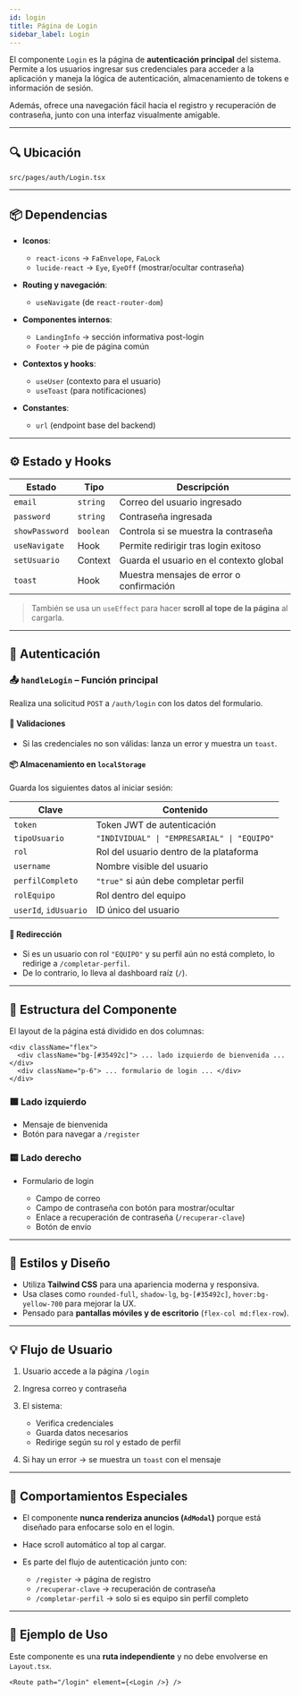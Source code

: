 ```yaml
---
id: login
title: Página de Login
sidebar_label: Login
---
```


El componente `Login` es la página de **autenticación principal** del sistema. Permite a los usuarios ingresar sus credenciales para acceder a la aplicación y maneja la lógica de autenticación, almacenamiento de tokens e información de sesión.

Además, ofrece una navegación fácil hacia el registro y recuperación de contraseña, junto con una interfaz visualmente amigable.

---

## 🔍 Ubicación

`src/pages/auth/Login.tsx`

---

## 📦 Dependencias

* **Iconos**:

  * `react-icons` → `FaEnvelope`, `FaLock`
  * `lucide-react` → `Eye`, `EyeOff` (mostrar/ocultar contraseña)
* **Routing y navegación**:

  * `useNavigate` (de `react-router-dom`)
* **Componentes internos**:

  * `LandingInfo` → sección informativa post-login
  * `Footer` → pie de página común
* **Contextos y hooks**:

  * `useUser` (contexto para el usuario)
  * `useToast` (para notificaciones)
* **Constantes**:

  * `url` (endpoint base del backend)

---

## ⚙️ Estado y Hooks

| Estado         | Tipo      | Descripción                              |
| -------------- | --------- | ---------------------------------------- |
| `email`        | `string`  | Correo del usuario ingresado             |
| `password`     | `string`  | Contraseña ingresada                     |
| `showPassword` | `boolean` | Controla si se muestra la contraseña     |
| `useNavigate`  | Hook      | Permite redirigir tras login exitoso     |
| `setUsuario`   | Context   | Guarda el usuario en el contexto global  |
| `toast`        | Hook      | Muestra mensajes de error o confirmación |

> También se usa un `useEffect` para hacer **scroll al tope de la página** al cargarla.

---

## 🔐 Autenticación

### 📤 `handleLogin` – Función principal

Realiza una solicitud `POST` a `/auth/login` con los datos del formulario.

#### 🧪 Validaciones

* Si las credenciales no son válidas: lanza un error y muestra un `toast`.

#### 📦 Almacenamiento en `localStorage`

Guarda los siguientes datos al iniciar sesión:

| Clave                 | Contenido                                   |
| --------------------- | ------------------------------------------- |
| `token`               | Token JWT de autenticación                  |
| `tipoUsuario`         | `"INDIVIDUAL" \| "EMPRESARIAL" \| "EQUIPO"` |
| `rol`                 | Rol del usuario dentro de la plataforma     |
| `username`            | Nombre visible del usuario                  |
| `perfilCompleto`      | `"true"` si aún debe completar perfil       |
| `rolEquipo`           | Rol dentro del equipo                       |
| `userId`, `idUsuario` | ID único del usuario                        |

#### 🧭 Redirección

* Si es un usuario con rol `"EQUIPO"` y su perfil aún no está completo, lo redirige a `/completar-perfil`.
* De lo contrario, lo lleva al dashboard raíz (`/`).

---

## 🧱 Estructura del Componente

El layout de la página está dividido en dos columnas:

```tsx
<div className="flex">
  <div className="bg-[#35492c]"> ... lado izquierdo de bienvenida ... </div>
  <div className="p-6"> ... formulario de login ... </div>
</div>
```

### 🟩 Lado izquierdo

* Mensaje de bienvenida
* Botón para navegar a `/register`

### 🟨 Lado derecho

* Formulario de login

  * Campo de correo
  * Campo de contraseña con botón para mostrar/ocultar
  * Enlace a recuperación de contraseña (`/recuperar-clave`)
  * Botón de envío

---

## 🎨 Estilos y Diseño

* Utiliza **Tailwind CSS** para una apariencia moderna y responsiva.
* Usa clases como `rounded-full`, `shadow-lg`, `bg-[#35492c]`, `hover:bg-yellow-700` para mejorar la UX.
* Pensado para **pantallas móviles y de escritorio** (`flex-col md:flex-row`).

---

## 💡 Flujo de Usuario

1. Usuario accede a la página `/login`
2. Ingresa correo y contraseña
3. El sistema:

   * Verifica credenciales
   * Guarda datos necesarios
   * Redirige según su rol y estado de perfil
4. Si hay un error → se muestra un `toast` con el mensaje

---

## 📌 Comportamientos Especiales

* El componente **nunca renderiza anuncios (`AdModal`)** porque está diseñado para enfocarse solo en el login.
* Hace scroll automático al top al cargar.
* Es parte del flujo de autenticación junto con:

  * `/register` → página de registro
  * `/recuperar-clave` → recuperación de contraseña
  * `/completar-perfil` → solo si es equipo sin perfil completo

---

## 📝 Ejemplo de Uso

Este componente es una **ruta independiente** y no debe envolverse en `Layout.tsx`.

```tsx
<Route path="/login" element={<Login />} />
```